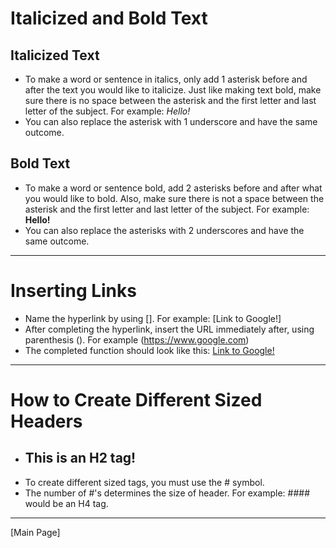 # **Italicized and Bold Text** 
## Italicized Text 
* To make a word or sentence in italics, only add 1 asterisk before and after the text you would like to italicize. Just like making text bold, make sure there is no space between the asterisk and the first letter and last letter of the subject. For example: *Hello!*
* You can also replace the asterisk with 1 underscore and have the same outcome. 

## Bold Text
* To make a word or sentence bold, add 2 asterisks before and after what you would like to bold. Also, make sure there is not a space between the asterisk and the first letter and last letter of the subject. For example: **Hello!**
* You can also replace the asterisks with 2 underscores and have the same outcome. 
***
# **Inserting Links** 
* Name the hyperlink by using []. For example: [Link to Google!] 
* After completing the hyperlink, insert the URL immediately after, using parenthesis (). For example (https://www.google.com)
* The completed function should look like this: [Link to Google!](https://www.google.com) 
***
# **How to Create Different Sized Headers**
* ## This is an H2 tag! 
* To create different sized tags, you must use the # symbol.
* The number of #'s determines the size of header. For example: #### would be an H4 tag.
***
[Main Page]

